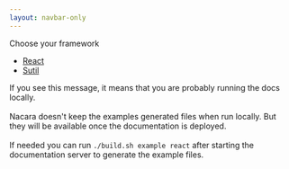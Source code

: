```yaml
---
layout: navbar-only
---
```


<div class="container">
    <div class="section">
        <div class="container">
            <div class="has-text-centered has-text-weight-bold mb-3">
                Choose your framework
            </div>
            <div class="tabs is-centered is-toggle">
                <ul>
                    <li class="is-active"><a href="/Fable.Form/examples/react/index.html">React</a></li>
                    <li><a href="/Fable.Form/examples/sutil/index.html">Sutil</a></li>
                </ul>
            </div>
            <div id="root">
            If you see this message, it means that you are probably running the docs locally.
<br/><br/>
Nacara doesn't keep the examples generated files when run locally. But they will be available once the documentation is deployed.
<br/><br/>
If needed you can run <code>./build.sh example react</code> after starting the documentation server to generate the example files.
            </div>
        </div>
    </div>
</div>

<link rel="stylesheet" href="/Fable.Form/examples/daisyui.css">
<script type="module" defer="defer" crossorigin src="dist/index.js"></script>
